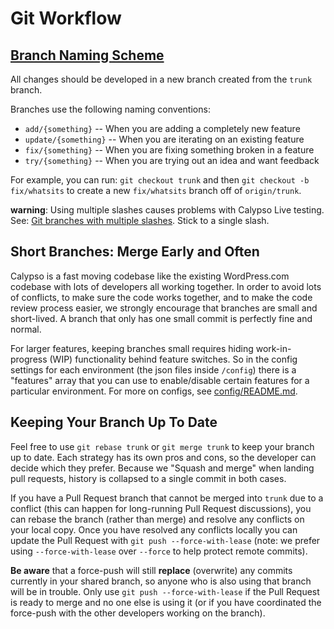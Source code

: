 # Git Workflow

## [Branch Naming Scheme](#branch-naming-scheme)

All changes should be developed in a new branch created from the `trunk` branch.

Branches use the following naming conventions:

- `add/{something}` -- When you are adding a completely new feature
- `update/{something}` -- When you are iterating on an existing feature
- `fix/{something}` -- When you are fixing something broken in a feature
- `try/{something}` -- When you are trying out an idea and want feedback

For example, you can run: `git checkout trunk` and then `git checkout -b fix/whatsits` to create a new `fix/whatsits` branch off of `origin/trunk`.

**warning**: Using multiple slashes causes problems with Calypso Live testing. See: [Git branches with multiple slashes](https://stackoverflow.com/questions/2527355/using-the-slash-character-in-git-branch-name). Stick to a single slash.

## Short Branches: Merge Early and Often

Calypso is a fast moving codebase like the existing WordPress.com codebase with lots of developers all working together. In order to avoid lots of conflicts, to make sure the code works together, and to make the code review process easier, we strongly encourage that branches are small and short-lived. A branch that only has one small commit is perfectly fine and normal.

For larger features, keeping branches small requires hiding work-in-progress (WIP) functionality behind feature switches. So in the config settings for each environment (the json files inside `/config`) there is a "features" array that you can use to enable/disable certain features for a particular environment. For more on configs, see [config/README.md](../config/README.md).

## Keeping Your Branch Up To Date

Feel free to use `git rebase trunk` or `git merge trunk` to keep your branch up to date. Each strategy has its own pros and cons, so the developer can decide which they prefer. Because we "Squash and merge" when landing pull requests, history is collapsed to a single commit in both cases.

If you have a Pull Request branch that cannot be merged into `trunk` due to a conflict (this can happen for long-running Pull Request discussions), you can rebase the branch (rather than merge) and resolve any conflicts on your local copy. Once you have resolved any conflicts locally you can update the Pull Request with `git push --force-with-lease` (note: we prefer using `--force-with-lease` over `--force` to help protect remote commits).

**Be aware** that a force-push will still **replace** (overwrite) any commits currently in your shared branch, so anyone who is also using that branch will be in trouble. Only use `git push --force-with-lease` if the Pull Request is ready to merge and no one else is using it (or if you have coordinated the force-push with the other developers working on the branch).
